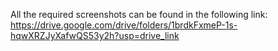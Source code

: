 All the required screenshots can  be found in the following link:
https://drive.google.com/drive/folders/1brdkFxmeP-1s-hqwXRZJyXafwQS53y2h?usp=drive_link
